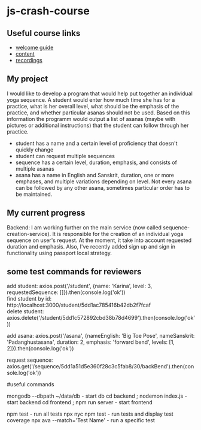 # js-crash-course

## Useful course links
- [welcome guide](https://github.com/WTMBerlin/jscc-welcomeguide)
- [content](http://wtmberlin.com/javascript-crash-course/)
- [recordings](https://www.youtube.com/watch?v=xCr2v8I4x-I&list=PL9pDl_Oth4cqVnLrf5DCK4a_HhoAEhV4a)

## My project
I would like to develop a program that would help put together an individual yoga sequence. A student would enter how much time she has for a practice, what is her overall level, what should be the emphasis of the practice, and whether particular asanas should not be used. Based on this information the programm would output a list of asanas (maybe with pictures or additional instructions) that the student can follow through her practice.

- student has a name and a certain level of proficiency that doesn't quickly change
- student can request multiple sequences
- sequence has a certain level, duration, emphasis, and consists of multiple asanas
- asana has a name in English and Sanskrit, duration, one or more emphases, and multiple variations depending on level. Not every asana can be followed by any other asana, sometimes particular order has to be maintained.

## My current progress
Backend: I am working further on the main service (now called sequence-creation-service). It is responsible for the creation of an individual yoga sequence on user's request. At the moment, it take into account requested duration and emphasis. Also, I've recently added sign up and sign in functionality using passport local strategy.

## some test commands for reviewers
add student: axios.post('/student', {name: 'Karina', level: 3, requestedSequence: []}).then(console.log('ok')) \
find student by id: http://localhost:3000/student/5dd1ac785416b42db2f7fcaf \
delete student: axios.delete('/student/5dd1c572892cbd38b78d4699').then(console.log('ok'))

add asana: axios.post('/asana', {nameEnglish: 'Big Toe Pose', nameSanskrit: 'Padanghustasana', duration: 2, emphasis: 'forward bend', levels: [1, 2]}).then(console.log('ok'))

request sequence: axios.get('/sequence/5dd1a51d5e360f28c3c5fab8/30/backBend').then(console.log('ok'))


#useful commands

mongodb --dbpath ~/data/db - start db
cd backend ; nodemon index.js - start backend
cd frontend ; npm run server - start frontend

npm test - run all tests
npx nyc npm test - run tests and display test coverage
npx ava --match='Test Name' - run a specific test

